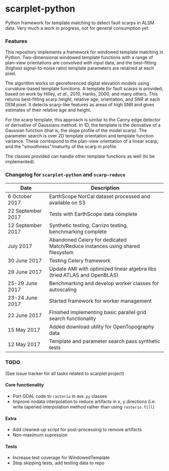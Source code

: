 # scarplet-python
Python framework for template matching to detect fault scarps in ALSM data. Very much a work in progress, not for general consumption yet.

### Features
This repository implements a framework for windowed template matching in Python. Two-dimensional windowed template functions with a range of plan-view orientations are convolved with input data, and the best-fitting (highest signal-to-noise ratio) template parameters are retained at each pixel.

The algorithm works on georeferenced digital elevation models using curvature-based template functions. A template for fault scarps is provided, based on work by Hilley, *et al.*, 2010, Hanks, 2000, and many others. This returns best-fitting scarp height, relative age, orientation, and SNR at each DEM pixel. It detects scarp-like features as areas of high SNR and gives estimates of their relative age and height.

For the scarp template, this approach is similar to the Canny edge detector or derivative of Gaussians method. In 1D, the template is the derivative of a Gaussian function (that is, the slope profile of the model scarp). The parameter search is over 2D template orientation and template function variance. These correspond to the plan-view orientation of a linear scarp, and the "smoothness"/maturity of the scarp in profile. 

The classes provided can handle other template functions as well (to be implemented).

### Changelog for `scarplet-python` and `scarp-reduce`

Date            | Description
--------------- | -----------
6 October 2017  | EarthScope NorCal dataset processed and available on S3
22 September 2017 | Tests with EarthScope data complete
12 September 2017 | Synthetic testing, Carrizo testing, benchmarking complete
July 2017    | Abandoned Celery for dedicated Match/Reduce instances using shared filesystem
30 June 2017 | Testing Celery framework
29 June 2017 | Update AMI with optimized linear algebra libs (tried ATLAS and OpenBLAS)
25-29 June 2017 | Benchmarking and develop worker classes for autoscaling
23-24 June 2017 | Started framework for worker management
22 June 2017    | Finished implementing basic parallel grid search functionality 
15 May 2017     | Added download utility for OpenTopography data
12 May 2017     | Template and parameter search pass synthetic tests

### TODO
(See issue tracker for all tasks related to scarplet project)
#### Core functionality
- Port GDAL code to `rasterio` in `dem.py` classes
- Improve nodata interpolation to reduce artifacts in x, y directions (i.e. write taperied interpolation method rather than using `rasterio.fill`)

#### Extra
- Add cleaned-up script for post-processing to remove artifacts
- Non-maximum supression

#### Tests
- Increase test coverage for WindowedTemplate
- Stop skipping tests, add testing data to repo
